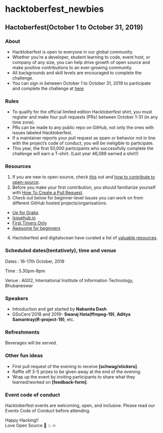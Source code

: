 # hacktoberfest_newbies

## Hactoberfest(October 1 to October 31, 2019)
### About
- Hacktoberfest is open to everyone in our global community. 
- Whether you’re a developer, student learning to code, event host, or company of any size, you can help drive growth of open source and make positive contributions to an ever-growing community.
- All backgrounds and skill levels are encouraged to complete the challenge.
- You can sign in between October 1 to October 31, 2019 to participate and complete the challenge at [here](https://hacktoberfest.digitalocean.com/)
### Rules
- To qualify for the official limited edition Hacktoberfest shirt, you must register and make four pull requests (PRs) between October 1-31 (in any time zone). 
- PRs can be made to any public repo on GitHub, not only the ones with issues labeled Hacktoberfest. 
- If a maintainer reports your pull request as spam or behavior not in line with the project’s code of conduct, you will be ineligible to participate. 
- This year, the first 50,000 participants who successfully complete the challenge will earn a T-shirt. (Last year 46,088 earned a shirt!)
### Resources
1) If you are new to open-source, check [this](https://www.digitalocean.com/community/tutorial_series/an-introduction-to-open-source) out and [how to contribute to open-source](https://opensource.guide/how-to-contribute/).
2) Before you make your first contribution, you should familiarize yourself with [How To Create a Pull Request](https://www.digitalocean.com/community/tutorials/how-to-create-a-pull-request-on-github).
3) Check out below for beginner-level issues you can work on from different GitHub hosted projects/organisations.
- [Up for Grabs](https://up-for-grabs.net/#/)
- [Issuehub.io](http://issuehub.io/)
- [First Timers Only](https://www.firsttimersonly.com/)
- [Awesome for beginners](https://github.com/mungell/awesome-for-beginners)
4) Hactoberfest and digitalocean have curated a list of [valuable resources](https://hacktoberfest.digitalocean.com/eventkit#resources).
### Scheduled dates(tentatively), time and venue

Dates : 16-17th October, 2019

Time : 5.30pm-8pm

Venue : AG02, International Institute of Information Technology, Bhubaneswar

### Speakers
- Introduction and get started by **Nabanita Dash**
- GSoCers'2018 and 2019- **Swaraj Hota(ffmpeg-19)**, **Aditya Samantray(R-project-19)**, etc.
### Refreshments
Beverages will be served.
### Other fun ideas
- First pull request of the evening to receive **[schwag/stickers]**.
- Raffle off 3-5 prizes to be given away at the end of the evening.
- Wrap up the event by inviting participants to share what they learned/worked on **[feedback-form]**.
### Event code of conduct
Hacktoberfest events are welcoming, open, and inclusive. Please read our Events Code of Conduct before attending. 

                                                    
Happy Hacking!!                                                   
Love Open Source :sparkling_heart: :boom: :fire:









